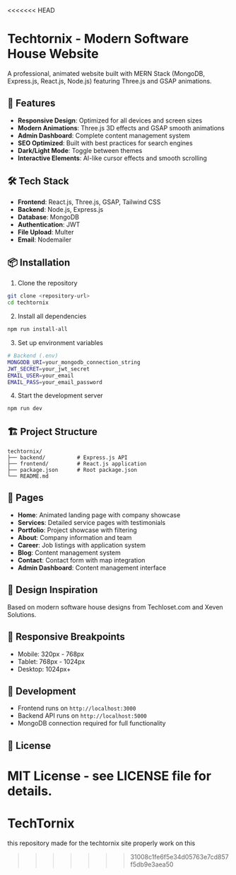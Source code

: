 <<<<<<< HEAD
# Techtornix - Modern Software House Website

A professional, animated website built with MERN Stack (MongoDB, Express.js, React.js, Node.js) featuring Three.js and GSAP animations.

## 🚀 Features

- **Responsive Design**: Optimized for all devices and screen sizes
- **Modern Animations**: Three.js 3D effects and GSAP smooth animations
- **Admin Dashboard**: Complete content management system
- **SEO Optimized**: Built with best practices for search engines
- **Dark/Light Mode**: Toggle between themes
- **Interactive Elements**: AI-like cursor effects and smooth scrolling

## 🛠️ Tech Stack

- **Frontend**: React.js, Three.js, GSAP, Tailwind CSS
- **Backend**: Node.js, Express.js
- **Database**: MongoDB 
- **Authentication**: JWT
- **File Upload**: Multer
- **Email**: Nodemailer

## 📦 Installation

1. Clone the repository
```bash
git clone <repository-url>
cd techtornix
```

2. Install all dependencies
```bash
npm run install-all
```

3. Set up environment variables
```bash
# Backend (.env)
MONGODB_URI=your_mongodb_connection_string
JWT_SECRET=your_jwt_secret
EMAIL_USER=your_email
EMAIL_PASS=your_email_password
```

4. Start the development server
```bash
npm run dev
```

## 🏗️ Project Structure

```
techtornix/
├── backend/          # Express.js API
├── frontend/         # React.js application
├── package.json      # Root package.json
└── README.md
```

## 🌟 Pages

- **Home**: Animated landing page with company showcase
- **Services**: Detailed service pages with testimonials
- **Portfolio**: Project showcase with filtering
- **About**: Company information and team
- **Career**: Job listings with application system
- **Blog**: Content management system
- **Contact**: Contact form with map integration
- **Admin Dashboard**: Content management interface

## 🎨 Design Inspiration

Based on modern software house designs from Techloset.com and Xeven Solutions.

## 📱 Responsive Breakpoints

- Mobile: 320px - 768px
- Tablet: 768px - 1024px
- Desktop: 1024px+

## 🔧 Development

- Frontend runs on `http://localhost:3000`
- Backend API runs on `http://localhost:5000`
- MongoDB connection required for full functionality

## 📄 License

MIT License - see LICENSE file for details.
=======
# TechTornix
this repository made for the techtornix site 
properly work on this
>>>>>>> 31008c1fe6f5e34d05763e7cd857f5db9e3aea50
